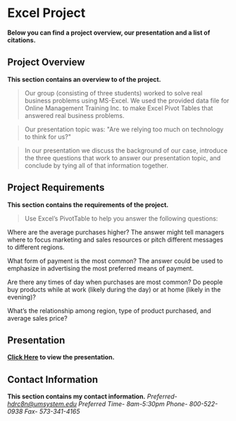 # Excel Project
**Below you can find a project overview, our presentation and a list of citations.**
## Project Overview
**This section contains an overview to of the project.**
> Our group (consisting of three students) worked  to solve real business problems using MS-Excel. We used the provided data file for Online Management Training Inc. to make Excel Pivot Tables that answered real business problems.

> Our presentation topic was: "Are we relying too much on technology to think for us?"

> In our presentation we discuss the background of our case, introduce the three questions that work to answer our presentation topic, and conclude by tying all of that information together.

## Project Requirements
**This section contains the requirements of the project.**
> Use Excel’s PivotTable to help you answer the following questions:
> 
Where are the average purchases higher? The answer might tell managers where to focus marketing and sales resources or pitch different messages to different regions.
> 
What form of payment is the most common? The answer could be used to emphasize in advertising the most preferred means of payment.
> 
Are there any times of day when purchases are most common? Do people buy products while at work (likely during the day) or at home (likely in the evening)?
> 
What’s the relationship among region, type of product purchased, and average sales price?

## Presentation
**[Click Here](https://docs.google.com/document/d/1BCHy75qv7b6G1Foz87mV0TEu-_qsvSLL09-4Si7tI0U/edit) to view the presentation.**

## Contact Information
**This section contains my contact information.**
*Preferred- hdrc8n@umsystem.edu
Preferred Time- 8am-5:30pm 
Phone- 800-522-0938
Fax- 573-341-4165*
